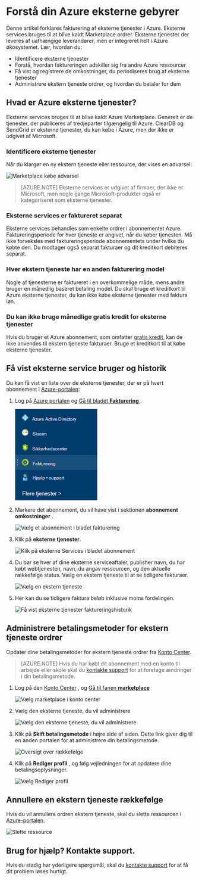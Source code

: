 <properties
    pageTitle="Forstå din Azure eksterne gebyrer | Microsoft Azure"
    description="Få mere at vide om fakturering af eksterne services, tidligere kendt som Marketplace, gebyrer i Azure."
    services=""
    documentationCenter=""
    authors="adpick"
    manager="felixwu"
    editor=""
    tags="billing"
    />

<tags
    ms.service="billing"
    ms.workload="na"
    ms.tgt_pltfrm="na"
    ms.devlang="na"
    ms.topic="article"
    ms.date="10/12/2016"
    ms.author="adpick"/>

# <a name="understand-your-azure-external-service-charges"></a>Forstå din Azure eksterne gebyrer

Denne artikel forklares fakturering af eksterne tjenester i Azure. Eksterne services bruges til at blive kaldt Marketplace ordrer. Eksterne tjenester der leveres af uafhængige leverandører, men er integreret helt i Azure økosystemet. Lær, hvordan du:

- Identificere eksterne tjenester
- Forstå, hvordan faktureringen adskiller sig fra andre Azure ressourcer
- Få vist og registrere de omkostninger, du periodiseres brug af eksterne tjenester
- Administrere ekstern tjeneste ordrer, og hvordan du betaler for dem

## <a name="what-are-azure-external-services"></a>Hvad er Azure eksterne tjenester?

Eksterne services bruges til at blive kaldt Azure Marketplace. Generelt er de tjenester, der publiceres af tredjeparter tilgængelig til Azure. ClearDB og SendGrid er eksterne tjenester, du kan købe i Azure, men der ikke er udgivet af Microsoft.

### <a name="identify-external-services"></a>Identificere eksterne tjenester

Når du klargør en ny ekstern tjeneste eller ressource, der vises en advarsel:

![Marketplace købe advarsel](./media/billing-understand-your-azure-marketplace-charges/marketplace-warning.PNG)

>[AZURE.NOTE] Eksterne services er udgivet af firmaer, der ikke er Microsoft, men nogle gange Microsoft-produkter også er kategoriseret som eksterne tjenester.

### <a name="external-services-are-billed-separately"></a>Eksterne services er faktureret separat

Eksterne services behandles som enkelte ordrer i abonnementet Azure. Faktureringsperiode for hver tjeneste er angivet, når du køber tjenesten. Må ikke forveksles med faktureringsperiode abonnementets under hvilke du købte den. Du modtager også separat fakturaer og dit kreditkort debiteres separat.

### <a name="each-external-service-has-a-different-billing-model"></a>Hver ekstern tjeneste har en anden fakturering model

Nogle af tjenesterne er faktureret i en overkommelige måde, mens andre bruger en månedlig baseret betaling model. Du skal bruge et kreditkort til Azure eksterne tjenester, du kan ikke købe eksterne tjenester med faktura løn.

### <a name="you-cant-use-monthly-free-credits-for-external-services"></a>Du kan ikke bruge månedlige gratis kredit for eksterne tjenester

Hvis du bruger et Azure abonnement, som omfatter [gratis kredit](https://azure.microsoft.com/pricing/spending-limits/), kan de ikke anvendes til ekstern tjeneste fakturaer. Bruge et kreditkort til at købe eksterne tjenester.

## <a name="view-external-service-spending-and-history"></a>Få vist eksterne service bruger og historik

Du kan få vist en liste over de eksterne tjenester, der er på hvert abonnement i [Azure-portalen](https://portal.azure.com/): 

1. Log på [Azure portalen](https://portal.azure.com/) og [Gå til bladet **Fakturering** ](https://portal.azure.com/?flight=1#blade/Microsoft_Azure_Billing/BillingBlade).

    ![Vælg fakturering i menuen Hub](./media/billing-understand-your-azure-marketplace-charges/billing-button.png) 
  
2. Markere det abonnement, du vil have vist i sektionen **abonnement omkostninger** . 
   
    ![Vælg et abonnement i bladet fakturering](./media/billing-understand-your-azure-marketplace-charges/select-sub.png)

3. Klik på **eksterne tjenester**.

    ![Klik på eksterne Services i bladet abonnement](./media/billing-understand-your-azure-marketplace-charges/external-service-blade.png)

4. Du bør se hver af dine eksterne serviceaftaler, publisher navn, du har købt webtjenesten, navn, du angav ressourcen, og den aktuelle rækkefølge status. Vælg en ekstern tjeneste til at se tidligere fakturaer.

    ![Vælg en ekstern tjeneste](./media/billing-understand-your-azure-marketplace-charges/external-service-blade2.png)

5. Her kan du se tidligere faktura beløb inklusive moms fordelingen.

    ![Få vist eksterne tjenester faktureringshistorik](./media/billing-understand-your-azure-marketplace-charges/billing-overview-blade.png)

## <a name="manage-payment-methods-for-external-service-orders"></a>Administrere betalingsmetoder for ekstern tjeneste ordrer

Opdater dine betalingsmetoder for ekstern tjeneste ordrer fra [Konto Center](https://account.windowsazure.com/).

> [AZURE.NOTE] Hvis du har købt dit abonnement med en konto til arbejde eller skole skal du [kontakte support](https://portal.azure.com/?#blade/Microsoft_Azure_Support/HelpAndSupportBlade) for at foretage ændringer i din betalingsmetode.

1. Log på den [Konto Center](https://account.windowsazure.com/) , og [Gå til fanen **marketplace** ](https://account.windowsazure.com/Store)

    ![Vælg marketplace i konto center](./media/billing-understand-your-azure-marketplace-charges/select-marketplace.png)

2. Vælg den eksterne tjeneste, du vil administrere

    ![Vælg den eksterne tjeneste, du vil administrere](./media/billing-understand-your-azure-marketplace-charges/select-ext-service.png)

3. Klik på **Skift betalingsmetode** i højre side af siden. Dette link giver dig til en anden portalen for at administrere din betalingsmetode.
    
    ![Oversigt over rækkefølge](./media/billing-understand-your-azure-marketplace-charges/change-payment.PNG)

4. Klik på **Rediger profil** , og følg vejledningen for at opdatere dine betalingsoplysninger.

    ![Vælg Rediger profil](./media/billing-understand-your-azure-marketplace-charges/edit-info.png)
    
## <a name="cancel-an-external-service-order"></a>Annullere en ekstern tjeneste rækkefølge

Hvis du vil annullere ordren ekstern tjeneste, skal du slette ressourcen i [Azure-portalen](https://portal.azure.com).

![Slette ressource](./media/billing-understand-your-azure-marketplace-charges/deleteMarketplaceOrder.PNG)

## <a name="need-help-contact-support"></a>Brug for hjælp? Kontakte support.

Hvis du stadig har yderligere spørgsmål, skal du [kontakte support](https://portal.azure.com/?#blade/Microsoft_Azure_Support/HelpAndSupportBlade) for at få dit problem løses hurtigt.
